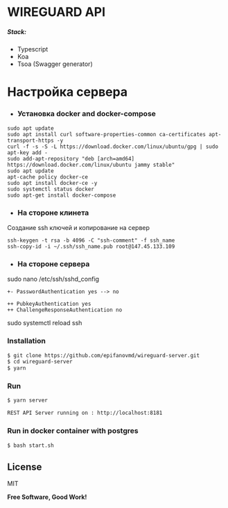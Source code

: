 # WIREGUARD API

##### Stack:
  - Typescript
  - Koa
  - Tsoa (Swagger generator)

# Настройка сервера

- ### Установка docker and docker-compose

```
sudo apt update
sudo apt install curl software-properties-common ca-certificates apt-transport-https -y
curl -f -s -S -L https://download.docker.com/linux/ubuntu/gpg | sudo apt-key add -
sudo add-apt-repository "deb [arch=amd64] https://download.docker.com/linux/ubuntu jammy stable"
sudo apt update
apt-cache policy docker-ce
sudo apt install docker-ce -y
sudo systemctl status docker
sudo apt-get install docker-compose
```


- ### На стороне клинета
Создание ssh ключей и копирование на сервер
```
ssh-keygen -t rsa -b 4096 -C "ssh-comment" -f ssh_name
ssh-copy-id -i ~/.ssh/ssh_name.pub root@147.45.133.109  
```

- ### На стороне сервера

sudo nano /etc/ssh/sshd_config

```
+- PasswordAuthentication yes --> no

++ PubkeyAuthentication yes
++ ChallengeResponseAuthentication no

```
sudo systemctl reload ssh


### Installation
```sh
$ git clone https://github.com/epifanovmd/wireguard-server.git
$ cd wireguard-server
$ yarn
```

### Run
```sh
$ yarn server
```
```sh
REST API Server running on : http://localhost:8181
```

### Run in docker container with postgres
```sh
$ bash start.sh
```

License
----

MIT

**Free Software, Good Work!**
